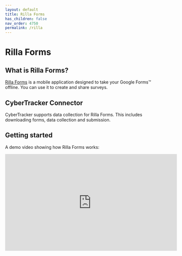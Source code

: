 ```yaml
---
layout: default
title: Rilla Forms
has_children: false
nav_order: 4750
permalink: /rilla
---
```


# Rilla Forms

## What is Rilla Forms?
[Rilla Forms](https://rillaforms.com) is a mobile application designed to take your Google Forms™ offline. You can use it to create and share surveys.

## CyberTracker Connector
CyberTracker supports data collection for Rilla Forms. This includes downloading forms, data collection and submission.<br/>

## Getting started
A demo video showing how Rilla Forms works:<br/>
<iframe width="560" height="315" src="https://www.youtube.com/embed/fxvX7tTkPLA" frameborder="0" allowfullscreen></iframe>

